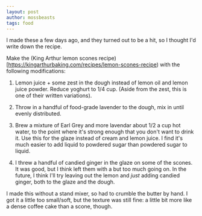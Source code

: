 ```yaml
---
layout: post
author: mossbeasts
tags: food
---
```

I made these a few days ago, and they turned out to be a hit, so I thought I'd write down the recipe.

Make the (King Arthur lemon scones recipe)[https://kingarthurbaking.com/recipes/lemon-scones-recipe) with the following modifications:

1. Lemon juice + some zest in the dough instead of lemon oil and lemon juice powder. Reduce yoghurt to 1/4 cup. (Aside from the zest, this is one of their written variations).

2. Throw in a handful of food-grade lavender to the dough, mix in until evenly distributed.

3. Brew a mixture of Earl Grey and more lavendar about 1/2 a cup hot water, to the point where it's strong enough that you don't want to drink it. Use this for the glaze instead of cream and lemon juice. I find it's much easier to add liquid to powdered sugar than powdered sugar to liquid.

4. I threw a handful of candied ginger in the glaze on some of the scones. It was good, but I think left them with a but too much going on. In the future, I think I'll try leaving out the lemon and *just* adding candied ginger, both to the glaze and the dough.

I made this without a stand mixer, so had to crumble the butter by hand. I got it a little too small/soft, but the texture was still fine: a little bit more like a dense coffee cake than a scone, though.
